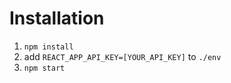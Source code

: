 # Installation
1. `npm install`
2. add `REACT_APP_API_KEY=[YOUR_API_KEY]` to `./env`
3. `npm start`
